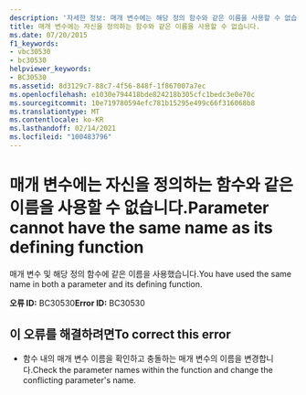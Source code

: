 ```yaml
---
description: '자세한 정보: 매개 변수에는 해당 정의 함수와 같은 이름을 사용할 수 없습니다.'
title: 매개 변수에는 자신을 정의하는 함수와 같은 이름을 사용할 수 없습니다.
ms.date: 07/20/2015
f1_keywords:
- vbc30530
- bc30530
helpviewer_keywords:
- BC30530
ms.assetid: 8d3129c7-88c7-4f56-848f-1f867007a7ec
ms.openlocfilehash: e1030e794418bde824218b305cfc1bedc3e0e70c
ms.sourcegitcommit: 10e719780594efc781b15295e499c66f316068b8
ms.translationtype: MT
ms.contentlocale: ko-KR
ms.lasthandoff: 02/14/2021
ms.locfileid: "100483796"
---
```

# <a name="parameter-cannot-have-the-same-name-as-its-defining-function"></a><span data-ttu-id="b17cb-103">매개 변수에는 자신을 정의하는 함수와 같은 이름을 사용할 수 없습니다.</span><span class="sxs-lookup"><span data-stu-id="b17cb-103">Parameter cannot have the same name as its defining function</span></span>

<span data-ttu-id="b17cb-104">매개 변수 및 해당 정의 함수에 같은 이름을 사용했습니다.</span><span class="sxs-lookup"><span data-stu-id="b17cb-104">You have used the same name in both a parameter and its defining function.</span></span>  
  
 <span data-ttu-id="b17cb-105">**오류 ID:** BC30530</span><span class="sxs-lookup"><span data-stu-id="b17cb-105">**Error ID:** BC30530</span></span>  
  
## <a name="to-correct-this-error"></a><span data-ttu-id="b17cb-106">이 오류를 해결하려면</span><span class="sxs-lookup"><span data-stu-id="b17cb-106">To correct this error</span></span>  
  
- <span data-ttu-id="b17cb-107">함수 내의 매개 변수 이름을 확인하고 충돌하는 매개 변수의 이름을 변경합니다.</span><span class="sxs-lookup"><span data-stu-id="b17cb-107">Check the parameter names within the function and change the conflicting parameter's name.</span></span>
